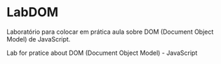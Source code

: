 # LabDOM

Laboratório para colocar em prática aula sobre DOM (Document Object Model) de JavaScript.

Lab for pratice about DOM (Document Object Model) - JavaScript
